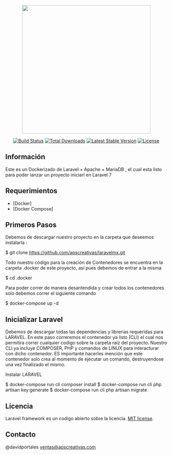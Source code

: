 <p align="center"><img src="https://res.cloudinary.com/dtfbvvkyp/image/upload/v1566331377/laravel-logolockup-cmyk-red.svg" width="400"></p>

<p align="center">
<a href="https://travis-ci.org/laravel/framework"><img src="https://travis-ci.org/laravel/framework.svg" alt="Build Status"></a>
<a href="https://packagist.org/packages/laravel/framework"><img src="https://poser.pugx.org/laravel/framework/d/total.svg" alt="Total Downloads"></a>
<a href="https://packagist.org/packages/laravel/framework"><img src="https://poser.pugx.org/laravel/framework/v/stable.svg" alt="Latest Stable Version"></a>
<a href="https://packagist.org/packages/laravel/framework"><img src="https://poser.pugx.org/laravel/framework/license.svg" alt="License"></a>
</p>

## Información 

Este es un Dockerizado de Laravel + Apache + MariaDB , el cual esta listo para poder lanzar un proyecto iniciarl en Laravel 7

## Requerimientos

 * [Docker]
 * [Docker Compose]
 

## Primeros Pasos 

Debemos de descargar nuestro proyecto en la carpeta que deseemos instalarla : 

$ git clone https://github.com/apscreativas/laravelmx.git

Todo nuestro código para la creación de Contenedores se encuentra en la carpeta .docker de este proyecto, así pues debemos de entrar a la misma

$ cd .docker

Para poder correr de manera desantendida y crear todos los contenedores solo debemos correr el siguiente comando 

$ docker-compose up -d 

## Inicializar Laravel 

Debemos de descargar todas las dependencias y librerias requeridas para LARAVEL. En este paso correremos el contenedor ya listo (CLI) el cual nos permitira correr cualquier codigo sobre la carpeta raíz del proyecto. Nuestro CLI ya incluye COMPOSER, PHP y comandos de LINUX para interacturar con dicho contenedor. ES importante hacerles mención que este contenedor solo crea al momento de ejecutar un comando, destruyendose una vez finalizado el mismo.

Instalar LARAVEL 

$ docker-compose run cli composer install
$ docker-compose run cli php artisan key:generate
$ docker-compose run cli php artisan migrate 

## Licencia

Laravel framework es un codigo abierto sobre la licencia.  [MIT license](https://opensource.org/licenses/MIT).


## Contacto

@davidportales
ventas@apscreativas.com 


